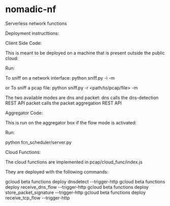# nomadic-nf
Serverless network functions

Deployment instructtions:

Client Side Code: 

This is meant to be deployed on a machine that is present outside the 
public cloud:


Run:

To sniff on a network interface:
  python sniff.py -i <interface> -m <mode> 
  
  or
To sniff a pcap file:
  python sniff.py -r <path/to/pcap/file> -m <mode> 
  
 The two available modes are dns and packet:
  dns calls the dns-detection REST API
  packet calls the packet aggregation REST API
  
  
 Aggregator Code:
 
 This is run on the aggregator box if the flow mode is activated:
 
Run:

  python fcn_scheduler/server.py
  
 
 Cloud Functions:

The cloud functions are implemented in pcap/cloud_func/index.js

They are deployed with the following commands:

gcloud beta functions deploy dnsdetect --trigger-http
gcloud beta functions deploy receive_dns_flow --trigger-http
gcloud beta functions deploy store_packet_signature --trigger-http
gcloud beta functions deploy receive_tcp_flow --trigger-http
